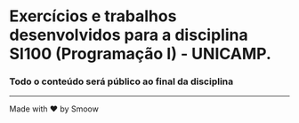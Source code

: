 # Exercícios e trabalhos desenvolvidos para a disciplina SI100 (Programação I) - UNICAMP.
### Todo o conteúdo será público ao final da disciplina
-----------------------------------------------------

Made with ♥ by Smoow
